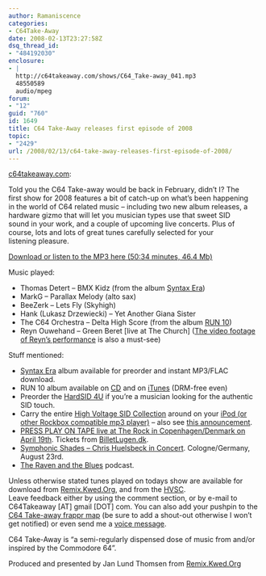 ```yaml
---
author: Ramaniscence
categories:
- C64Take-Away
date: 2008-02-13T23:27:58Z
dsq_thread_id:
- "484192030"
enclosure:
- |
  http://c64takeaway.com/shows/C64_Take-away_041.mp3
  48550589
  audio/mpeg
forum:
- "12"
guid: "760"
id: 1649
title: C64 Take-Away releases first episode of 2008
topic:
- "2429"
url: /2008/02/13/c64-take-away-releases-first-episode-of-2008/
---
```


<a target="_blank" href="http://c64takeaway.com/2008/02/13/episode-041/">c64takeaway.com</a>:

<div class="quoted-text">
  Told you the C64 Take-away would be back in February, didn&rsquo;t I? The<br /> first show for 2008 features a bit of catch-up on what&rsquo;s been happening<br /> in the world of C64 related music &#8211; including two new album releases, a<br /> hardware gizmo that will let you musician types use that sweet SID<br /> sound in your work, and a couple of upcoming live concerts. Plus of<br /> course, lots and lots of great tunes carefully selected for your<br /> listening pleasure.
</div>

<div class="quoted-text">
  <p>
    <a href="http://c64takeaway.com/shows/C64_Take-away_041.mp3">Download or listen to the MP3 here (50:34 minutes, 46.4 Mb)</a>
  </p>
  
  <p>
    Music played:
  </p>
  
  <ul>
    <li>
      Thomas Detert &#8211; BMX Kidz (from the album <a href="http://www.c64audio.com/productInfo.php?cat=R64SE">Syntax Era</a>)
    </li>
    <li>
      MarkG &#8211; Parallax Melody (alto sax)
    </li>
    <li>
      BeeZerk &#8211; Lets Fly (Skyhigh)
    </li>
    <li>
      Hank (Lukasz Drzewiecki) &#8211; Yet Another Giana Sister
    </li>
    <li>
      The C64 Orchestra &#8211; Delta High Score (from the album <a href="http://www.oninternet.nl/project.asp?projectId=40">RUN 10</a>)
    </li>
    <li>
      Reyn Ouwehand &#8211; Green Beret [live at The Church] (<a href="http://www.youtube.com/watch?v=v8UBY8Yj9c0">The video footage of Reyn&rsquo;s performance</a> is also a must-see)
    </li>
  </ul>
  
  <p>
    Stuff mentioned:
  </p>
  
  <ul>
    <li>
      <a href="http://www.c64audio.com/productInfo.php?cat=R64SE">Syntax Era</a> album available for preorder and instant MP3/FLAC download.
    </li>
    <li>
      RUN 10 album available on <a href="http://www.oninternet.nl/project.asp?projectId=40">CD</a> and on <a href="http://phobos.apple.com/WebObjects/MZStore.woa/wa/viewAlbum?id=268544459&#038;s=143458">iTunes</a> (DRM-free even)
    </li>
    <li>
      Preorder the <a href="http://www.hardsid.com/">HardSID 4U</a> if you&rsquo;re a musician looking for the authentic SID touch.
    </li>
    <li>
      Carry the entire <a href="http://hvsc.c64.org/">High Voltage SID Collection</a> around on your <a href="http://www.rockbox.org/">iPod (or other Rockbox compatible mp3 player)</a> &#8211; also see <a href="http://noname.c64.org/csdb/forums/?roomid=7&#038;topicid=49494">this announcement</a>.
    </li>
    <li>
      <a href="http://www.pressplayontape.com/?pid=concerts_therock2008">PRESS PLAY ON TAPE live at The Rock in Copenhagen/Denmark on April 19th</a>. Tickets from <a href="http://www.billetlugen.dk/index.php?lng=2">BilletLugen.dk</a>.
    </li>
    <li>
      <a href="http://www.ticketonline.com/de/de/production/109106-Symphonic+Shades/">Symphonic Shades &#8211; Chris Huelsbeck in Concert</a>. Cologne/Germany, August 23rd.
    </li>
    <li>
      <a href="http://www.bfbs.com/rnb">The Raven and the Blues</a> podcast.
    </li>
  </ul>
  
  <p>
    Unless otherwise stated tunes played on todays show are available for download from <a href="http://remix.kwed.org/">Remix.Kwed.Org</a>, and from the <a href="http://www.hvsc.c64.org/">HVSC</a>.<br /> Leave feedback either by using the comment section, or by e-mail to<br /> C64Takeaway [AT] gmail [DOT] com. You can also add your pushpin to the <a href="http://www.frappr.com/c64takeaway">C64 Take-away frappr map</a> (be sure to add a shout-out otherwise I won&rsquo;t get notified) or even send me a <a href="http://odeo.com/sendmeamessage/JanLundThomsen">voice message</a>.
  </p>
</div>

C64 Take-Away is &#8220;a semi-regularly dispensed dose of music from and/or inspired by the Commodore 64&#8221;.
  
Produced and presented by Jan Lund Thomsen from <a target="_blank" href="http://remix.kwed.org">Remix.Kwed.Org</a>